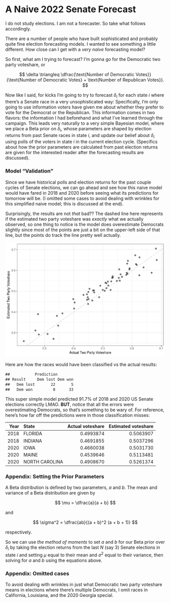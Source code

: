 # A Naive 2022 Senate Forecast

I do not study elections. I am not a forecaster. So take what follows
accordingly.

There are a number of people who have built sophisticated and probably
quite fine election forecasting models. I wanted to see something a
little different. How close can I get with a *very naive* forecasting
model?

So first, what am I trying to forecast? I’m gonna go for the Democratic
two party voteshare, or

$$
\delta \triangleq \dfrac{\text{Number of Democratic Votes}}{\text{Number of Democratic Votes} + \text{Number of Republican Votes}}.
$$

Now like I said, for kicks I’m going to try to forecast
*δ*<sub>*i*</sub> for each state *i* where there’s a Senate race in a
very unsophisticated way: Specifically, I’m only going to use
information voters have given me about whether they prefer to vote for
the Democrat or the Republican. This information comes in two flavors:
the information I had beforehand and what I’ve learned through the
campaign. This leads very naturally to a very simple Bayesian model,
where we place a Beta prior on *δ*<sub>*i*</sub>, whose parameters are
shaped by election returns from past Senate races in state *i*, and
update our belief about *δ*<sub>*i*</sub> using polls of the voters in
state *i* in the current election cycle. (Specifics about how the prior
parameters are calculated from past election returns are given for the
interested reader after the forecasting results are discussed).

### Model “Validation”

Since we have historical polls and election returns for the past couple
cycles of Senate elections, we can go ahead and see how this naive model
would have fared in 2018 and 2020 before seeing what its predictions for
tomorrow will be. (I omitted some cases to avoid dealing with wrinkles
for this simplified naive model; this is discussed at the end).

Surprisingly, the results are not *that* bad?? The dashed line here
represents if the estimated two party voteshare was *exactly* what we
actually observed, so one thing to notice is the model does overestimate
Democrats slightly since most of the points are just a bit on the
upper-left side of that line, but the points do track the line pretty
well actually.

![](README_files/figure-gfm/historical-comparison-1.png)<!-- -->

Here are how the races would have been classified vs the actual results:

    ##           Prediction
    ## Result     Dem lost Dem won
    ##   Dem lost       22       5
    ##   Dem won         0      33

This super simple model predicted 91.7% of 2018 and 2020 US Senate
elections correctly LMAO. **BUT**, notice that all the errors were
overestimating Democrats, so that’s something to be wary of. For
reference, here’s how far off the predictions were in those
classification misses:

| Year | State          | Actual voteshare | Estimated voteshare |
|-----:|:---------------|-----------------:|--------------------:|
| 2018 | FLORIDA        |        0.4993874 |           0.5063907 |
| 2018 | INDIANA        |        0.4691855 |           0.5037296 |
| 2020 | IOWA           |        0.4660038 |           0.5031730 |
| 2020 | MAINE          |        0.4539646 |           0.5113481 |
| 2020 | NORTH CAROLINA |        0.4908670 |           0.5261374 |

### Appendix: Setting the Prior Parameters

A Beta distribution is defined by two parameters, *a* and *b*. The mean
and variance of a Beta distribution are given by

$$
\mu = \dfrac{a}{a + b}
$$

and

$$
\sigma^2 = \dfrac{ab}{(a + b)^2 (a + b + 1)}
$$

respectively.

So we can use *the method of moments* to set *a* and *b* for our Beta
prior over *δ*<sub>*i*</sub> by taking the election returns from the
last *N* (say 3) Senate elections in state *i* and setting *μ* equal to
their mean and *σ*<sup>2</sup> equal to their variance, then solving for
*a* and *b* using the equations above.

### Appendix: Omitted cases

To avoid dealing with wrinkles in just what Democratic two party
voteshare means in elections where there’s multiple Democrats, I omit
races in California, Louisiana, and the 2020 Georgia special.

